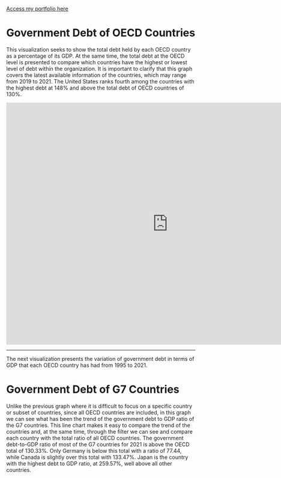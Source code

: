[Access my portfolio here](/README.md)

# Government Debt of OECD Countries

This visualization seeks to show the total debt held by each OECD country as a percentage of its GDP. At the same time, the total debt at the OECD level is presented to compare which countries have the highest or lowest level of debt within the organization. It is important to clarify that this graph covers the latest available information of the countries, which may range from 2019 to 2021. The United States ranks fourth among the countries with the highest debt at 148% and above the total debt of OECD countries of 130%. 

<iframe src="https://data.oecd.org/chart/6Sdv" width="860" height="645" style="border: 0" mozallowfullscreen="true" webkitallowfullscreen="true" allowfullscreen="true"><a href="https://data.oecd.org/chart/6Sdv" target="_blank">OECD Chart: General government debt, Total, % of GDP, Annual, 2021</a></iframe>

------

The next visualization presents the variation of government debt in terms of GDP that each OECD country has had from 1995 to 2021.

<div class="flourish-embed flourish-chart" data-src="visualisation/11719903"><script src="https://public.flourish.studio/resources/embed.js"></script></div>

# Government Debt of G7 Countries

Unlike the previous graph where it is difficult to focus on a specific country or subset of countries, since all OECD countries are included, in this graph we can see what has been the trend of the government debt to GDP ratio of the G7 countries. This line chart makes it easy to compare the trend of the countries and, at the same time, through the filter we can see and compare each country with the total ratio of all OECD countries. The government debt-to-GDP ratio of most of the G7 countries for 2021 is above the OECD total of 130.33%. Only Germany is below this total with a ratio of 77.44, while Canada is slightly over this total with 133.47%. Japan is the country with the highest debt to GDP ratio, at 259.57%, well above all other countries.

<div class="flourish-embed flourish-chart" data-src="visualisation/11734459"><script src="https://public.flourish.studio/resources/embed.js"></script></div>
